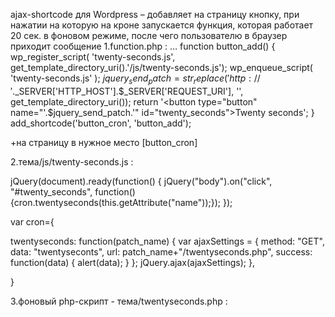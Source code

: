 ajax-shortcode для Wordpress – добавляет на страницу кнопку, при нажатии на которую на кроне запускается функция, которая работает 20 сек. в фоновом режиме, после чего пользователю в браузер приходит сообщение
1.function.php :
…
function button_add() {
wp_register_script( 'twenty-seconds.js', get_template_directory_uri().'/js/twenty-seconds.js');
wp_enqueue_script( 'twenty-seconds.js' );
$jquery_send_patch=str_replace('http://'.$_SERVER['HTTP_HOST'].$_SERVER['REQUEST_URI'], '', get_template_directory_uri());
return '<button type="button" name="'.$jquery_send_patch.'" id="twenty_seconds">Twenty seconds</button>';
}
add_shortcode('button_cron', 'button_add');

+на страницу в нужное место  [button_cron]

2.тема/js/twenty-seconds.js :

jQuery(document).ready(function() {
jQuery("body").on("click", "#twenty_seconds", function() {cron.twentyseconds(this.getAttribute("name"));});
});

var cron={

   twentyseconds: function(patch_name) {
      var ajaxSettings = {
          method: "GET",
          data: "twentyseconts",
          url: patch_name+"/twentyseconds.php",
          success: function(data) {
              alert(data);
          }
      };
      jQuery.ajax(ajaxSettings);
   },

}

3.фоновый php-скрипт - тема/twentyseconds.php :

<?php
if(isset($_GET['twentyseconts'])) {
sleep(20);
echo "Hello... It's been twenty seconds!";
}
?>

